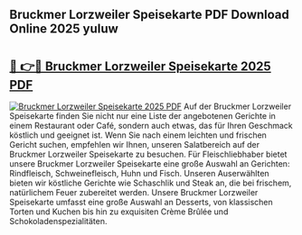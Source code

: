 ## Bruckmer Lorzweiler Speisekarte PDF Download Online 2025 yuIuw

# <h2><a href="http://gce44x5.nevu.top/?p=Bruckmer+Lorzweiler+Speisekarte">🔗 👉🔴 Bruckmer Lorzweiler Speisekarte 2025 PDF</a></h2>

[![Bruckmer Lorzweiler Speisekarte 2025 PDF](https://i.imgur.com/dBaPXMq.png)](http://gce44x5.nevu.top/?p=Bruckmer+Lorzweiler+Speisekarte)
Auf der Bruckmer Lorzweiler Speisekarte finden Sie nicht nur eine Liste der angebotenen Gerichte in einem Restaurant oder Café, sondern auch etwas, das für Ihren Geschmack köstlich und geeignet ist. Wenn Sie nach einem leichten und frischen Gericht suchen, empfehlen wir Ihnen, unseren Salatbereich auf der Bruckmer Lorzweiler Speisekarte zu besuchen. Für Fleischliebhaber bietet unsere Bruckmer Lorzweiler Speisekarte eine große Auswahl an Gerichten: Rindfleisch, Schweinefleisch, Huhn und Fisch. Unseren Auserwählten bieten wir köstliche Gerichte wie Schaschlik und Steak an, die bei frischem, natürlichem Feuer zubereitet werden. Unsere Bruckmer Lorzweiler Speisekarte umfasst eine große Auswahl an Desserts, von klassischen Torten und Kuchen bis hin zu exquisiten Crème Brûlée und Schokoladenspezialitäten.
